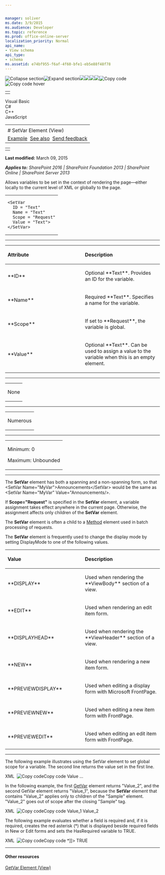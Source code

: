 ```yaml
---


manager: soliver
ms.date: 3/9/2015
ms.audience: Developer
ms.topic: reference
ms.prod: office-online-server
localization_priority: Normal
api_name:
- View schema
api_type:
- schema
ms.assetid: e74bf955-f6af-4f60-bfe1-eb5e88f48f78
---
```


![Collapse
section](../icons/collapse_all.gif "Collapse section")![Expand
section](../icons/expand_all.gif "Expand section")![](../icons/collapse_all.gif)![](../icons/expand_all.gif)![](../icons/dropdown.gif)![](../icons/dropdownHover.gif)![Copy
code](../icons/copycode.gif "Copy code")![Copy code
hover](../icons/copycodeHighlight.gif "Copy code hover")
<table>
<tbody>
<tr class="odd">
<td align="left"></td>
</tr>
</tbody>
</table>

Visual Basic  
C\#  
C++  
JavaScript  

<table>
<tbody>
<tr class="odd">
<td align="left"><span id="runningHeaderText"></span></td>
</tr>
<tr class="even">
<td align="left"># SetVar Element (View)</td>
</tr>
<tr class="odd">
<td align="left"><a href="#exampleToggle">Example</a>  <a href="#seeAlsoToggle">See also</a>  <span id="headfeedbackarea" class="feedbackhead"><a href="javascript:SubmitFeedback(&#39;docthis@Microsoft.com&#39;,&#39;&#39;,&#39;&#39;,&#39;&#39;,&#39;1.0.18082.1225&#39;,&#39;%0\dThank%20you%20for%20your%20feedback.%20The%20developer%20writing%20teams%20use%20your%20feedback%20to%20improve%20documentation.%20While%20we%20are%20reviewing%20your%20feedback,%20we%20may%20send%20you%20e-mail%20to%20ask%20for%20clarification%20or%20feedback%20on%20a%20solution.%20We%20do%20not%20use%20your%20e-mail%20address%20for%20any%20other%20purpose%20and%20we%20delete%20it%20after%20we%20finish%20our%20review.%0\AFor%20further%20information%20about%20the%20privacy%20policies%20of%20Microsoft,%20please%20see%20http://privacy.microsoft.com/en-us/default.aspx.%0\A%0\d&#39;,&#39;Customer%20feedback&#39;);">Send feedback</a></span></td>
</tr>
</tbody>
</table>

<table>
<colgroup>
<col width="100%" />
</colgroup>
<tbody>
<tr class="odd">
<td align="left"></td>
</tr>
</tbody>
</table>

**Last modified:** March 09, 2015

***Applies to:** SharePoint 2016 | SharePoint Foundation 2013 |
SharePoint Online | SharePoint Server 2013*

Allows variables to be set in the context of rendering the page—either
locally to the current level of XML or globally to the page.

<span codelanguage="other"></span>
<table>
<colgroup>
<col width="100%" />
</colgroup>
<tbody>
<tr class="odd">
<td align="left"><pre><code>&lt;SetVar
  ID = &quot;Text&quot;
  Name = &quot;Text&quot;
  Scope = &quot;Request&quot;
  Value = &quot;Text&quot;&gt;
&lt;/SetVar&gt;</code></pre></td>
</tr>
</tbody>
</table>


-----------------------------------------------------------------------------------------------------------------------------------------------------------------------------------------------

<table>
<colgroup>
<col width="50%" />
<col width="50%" />
</colgroup>
<thead>
<tr class="header">
<th align="left"><p>Attribute</p></th>
<th align="left"><p>Description</p></th>
</tr>
</thead>
<tbody>
<tr class="odd">
<td align="left"><p>**ID**</p></td>
<td align="left"><p>Optional **Text**. Provides an ID for the variable.</p></td>
</tr>
<tr class="even">
<td align="left"><p>**Name**</p></td>
<td align="left"><p>Required **Text**. Specifies a name for the variable.</p></td>
</tr>
<tr class="odd">
<td align="left"><p>**Scope**</p></td>
<td align="left"><p>If set to **Request**, the variable is global.</p></td>
</tr>
<tr class="even">
<td align="left"><p>**Value**</p></td>
<td align="left"><p>Optional **Text**. Can be used to assign a value to the variable when this is an empty element.</p></td>
</tr>
</tbody>
</table>


---------------------------------------------------------------------------------------------------------------------------------------------------------------------------------------------------

<table>
<colgroup>
<col width="100%" />
</colgroup>
<tbody>
<tr class="odd">
<td align="left"><p>None</p></td>
</tr>
</tbody>
</table>


----------------------------------------------------------------------------------------------------------------------------------------------------------------------------------------------------

<table>
<colgroup>
<col width="100%" />
</colgroup>
<tbody>
<tr class="odd">
<td align="left"><p>Numerous</p></td>
</tr>
</tbody>
</table>


------------------------------------------------------------------------------------------------------------------------------------------------------------------------------------------------

<table>
<colgroup>
<col width="100%" />
</colgroup>
<tbody>
<tr class="odd">
<td align="left"><p>Minimum: 0</p>
<p>Maximum: Unbounded</p></td>
</tr>
</tbody>
</table>


----------------------------------------------------------------------------------------------------------------------------------------------------------------------------------------------------------------------------

The **SetVar** element has both a spanning and
a non-spanning form, so that <span class="code">\<SetVar
Name="MyVar"\>Announcements\</SetVar\></span> would be the same as <span
class="code">\<SetVar Name="MyVar" Value="Announcements/\></span>.

If **Scope="Request"** is specified in the
**SetVar** element, a variable assignment takes
effect anywhere in the current page. Otherwise, the assignment affects
only children of the **SetVar** element.

The **SetVar** element is often a child to a
[Method](method-element-view.htm) element used in batch
processing of requests.

The **SetVar** element is frequently used to
change the display mode by setting <span
class="keyword">DisplayMode</span> to one of the following values.

<table>
<colgroup>
<col width="50%" />
<col width="50%" />
</colgroup>
<thead>
<tr class="header">
<th align="left"><p>Value</p></th>
<th align="left"><p>Description</p></th>
</tr>
</thead>
<tbody>
<tr class="odd">
<td align="left"><p>**DISPLAY**</p></td>
<td align="left"><p>Used when rendering the **ViewBody** section of a view.</p></td>
</tr>
<tr class="even">
<td align="left"><p>**EDIT**</p></td>
<td align="left"><p>Used when rendering an edit item form.</p></td>
</tr>
<tr class="odd">
<td align="left"><p>**DISPLAYHEAD**</p></td>
<td align="left"><p>Used when rendering the **ViewHeader** section of a view.</p></td>
</tr>
<tr class="even">
<td align="left"><p>**NEW**</p></td>
<td align="left"><p>Used when rendering a new item form.</p></td>
</tr>
<tr class="odd">
<td align="left"><p>**PREVIEWDISPLAY**</p></td>
<td align="left"><p>Used when editing a display form with Microsoft FrontPage.</p></td>
</tr>
<tr class="even">
<td align="left"><p>**PREVIEWNEW**</p></td>
<td align="left"><p>Used when editing a new item form with FrontPage.</p></td>
</tr>
<tr class="odd">
<td align="left"><p>**PREVIEWEDIT**</p></td>
<td align="left"><p>Used when editing an edit item form with FrontPage.</p></td>
</tr>
</tbody>
</table>


------------------------------------------------------------------------------------------------------------------------------------------------------------------------------------------

The following example illustrates using the <span
class="keyword">SetVar</span> element to set global scope for a
variable. The second line returns the value set in the first line.

<span codelanguage="xmlLang"></span>
XML 
<span class="copyCode" onclick="CopyCode(this)"
onkeypress="CopyCode_CheckKey(this, event)"
onmouseover="ChangeCopyCodeIcon(this)"
onmouseout="ChangeCopyCodeIcon(this)" tabindex="0">![Copy
code](../icons/copycode.gif "Copy code")Copy code</span>
    <SetVar Name="GlobalVar" Scope="Request">Value</SetVar>
    ...
    <GetVar Name="GlobalVar">

In the following example, the first
[GetVar](http://msdn.microsoft.com/library/abf483e3-c6e7-4d72-97c6-76300e1b483e(Office.15).aspx)
element returns "Value\_2", and the second <span
class="keyword">GetVar</span> element returns "Value\_1", because the
**SetVar** element that contains "Value\_2"
applies only to children of the "Sample" element. "Value\_2" goes out of
scope after the closing "Sample" tag.

<span codelanguage="xmlLang"></span>
XML 
<span class="copyCode" onclick="CopyCode(this)"
onkeypress="CopyCode_CheckKey(this, event)"
onmouseover="ChangeCopyCodeIcon(this)"
onmouseout="ChangeCopyCodeIcon(this)" tabindex="0">![Copy
code](../icons/copycode.gif "Copy code")Copy code</span>
    <SetVar Name="myVar">Value_1</SetVar>
       <Sample>
          <SetVar Name="myVar">Value_2</SetVar>
          <GetVar Name="myVar"/>
       </Sample>
       <GetVar Name="myVar"/>

The following example evaluates whether a field is required and, if it
is required, creates the red asterisk (\*) that is displayed beside
required fields in New or Edit forms and sets the <span
class="keyword">HasRequired</span> variable to <span
class="keyword">TRUE</span>.

<span codelanguage="xmlLang"></span>
XML 
<span class="copyCode" onclick="CopyCode(this)"
onkeypress="CopyCode_CheckKey(this, event)"
onmouseover="ChangeCopyCodeIcon(this)"
onmouseout="ChangeCopyCodeIcon(this)" tabindex="0">![Copy
code](../icons/copycode.gif "Copy code")Copy code</span>
    <Switch>
       <Expr>
          <Property Select="Required"/>
       </Expr>
       <Case Value="TRUE">
          <HTML><![CDATA[<font color=red> *</font>]]></HTML>
          <SetVar Scope="Request" Name="HasRequired">TRUE</SetVar>
       </Case>
    </Switch>


-------------------------------------------------------------------------------------------------------------------------------------------------------------------------------------------

#### Other resources

<span sdata="link">[GetVar Element
(View)](getvar-element-view.htm)</span>








